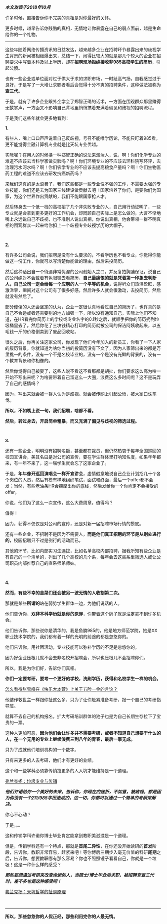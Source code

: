 <p data-pid="Wmv4GVdR"><b><i>本文发表于2018年10月</i></b></p><p data-pid="hQHcU9HY">许多时候，直接告诉你不完美的真相是对你最好的关怀。</p><p data-pid="9EwU3nyJ">更多时候，越早告诉你残酷的真相，无情地让你暴露在自己的弱点面前，越是生命给你的一个礼物。</p><hr><p data-pid="-CtGTza2">这些年随着网络传播资讯的日益发达，越来越多企业在招聘环节暴露出来的歧视学生背景的新闻被相继爆出来，总结一下，闹得比较大的就是那几个较大的企业在招聘要求中写着本科及以上学历，却在<b>招聘现场拒绝接收非985高校学生的简历</b>，引起公愤。</p><p data-pid="GJ6e67kQ">也有一些企业或单位面对过于供大于求的求职市场，一时趾高气扬，自我感觉过于良好，于是写了一大堆让求职者看后会觉得十分不爽的招聘条件，这种做法被称为<b>查三代</b>。</p><p data-pid="eiBZMaDH">于是，就有了许多企业跟外企学会了郑智正确的话术，一方面在围观群众那里赚得无数掌声，一方面又不影响自己背地里悄悄搞着充满着偏见和歧视的招聘流程。</p><p data-pid="MePZjS4X">于是我们这些年就会更多地看到：</p><p data-pid="NoPmsUnb"><b>1.</b></p><p data-pid="IWCPy8Sp">有些人，嘴上口口声声说着自己反歧视，号召不能唯学历论，不能只盯着985看，更不能觉得金融计算机专业就是比天坑专业优越。</p><p data-pid="EQRi10jh">实际呢？在用人的时候换一种郑智正确的说法来淘汰人，说，啊！你们化学专业的难道不应该去当科学家做实验吗？啊！你们环境专业的不应该去环科院写环评，去治理污水河水吗？啊！你们农学专业的不应该去提高粮食产量吗？啊！你们生物医药工程的难道不应该去研发抗癌新药吗？</p><p data-pid="SgssvrF0">来我们这真的是太浪费了，我们这些都是一些专业性不强的工作，不需要太强的专业技能，你们还是去为国家三线建设做贡献去吧！国家培养了你们，是要你们为国家，为这个世界作出贡献的，我们不能跟国家抢人才。</p><p data-pid="ET8MUEBj">然后转身去一个低一档的高校招了几个非失败专业的人，自己用行动证明了，一些专业就是会拿到更多更好的工作机会，却罔顾自己实际上是怎么做的，大言不惭地嘴上永远说自己不歧视，也不准别人说出真相，你说出真相，他会带领一群不明真相的围观群众一起来给你扣上一个歧视专业歧视学历的大帽子。</p><p><br></p><p data-pid="G2FaJAbL"><b>2.</b></p><p data-pid="moagtcp9">有许多公司会说，我们招聘是没有什么要求的，不看学历也不看专业，你觉得你能做这一份工作，你就可以写清楚你能做的理由，然后来投简历。</p><p data-pid="05zeQSNl">然后这种话出自一个待遇非常优渥的公司创始人之口，并反复拍胸脯保证，说自己的公司绝对不会戴着有色眼镜去看简历，<b>自己最痛恨的就是凭着第一印象去判断人，自己公司一定会给每一个应聘的人一个平等的机会，</b>说得听众们热泪盈眶，感激涕零，瞬间对这个公司有了很多好感，然后许多人就会很激动，去投简历，然后就没有然后了。</p><p data-pid="qY_ax5wU">部分傻傻的人还会坚定的认为，企业一定很认真地看过自己的简历了，也许真的是自己不合适或者还需要别的地方加强一下，所以没有通知自己，实际上他们不知道，在HR看完你简历上的学校或专业名字的0.1秒之后，就顺手把你的简历扔到垃圾桶里去了。然后你花了三块钱精心打印的简历就被公司的保洁阿姨收起来，以五毛钱一斤的价格倒卖到了废品回收站。</p><p data-pid="Xlw_hNgE">很久之后，你再关注这家公司，你发现了他们今年加入的新员工，你看了一下人家的履历背景，你就知道为啥你当初的投简历没有下文了，因为人家筛出来的都是万里挑一的条件，没有一个不是名校毕业的，没有一个是没有光鲜的背景的，没有一个教育背景和你相像的。</p><p data-pid="eKcmQo6H">然后你觉得自己被耍了，这些人说不看这不看那都是胡扯，你们要求这么高为啥一开始不写出来呢？为啥要带着自己溜这么一大圈，浪费这么多时间呢？这不是玩弄了自己的感情吗？</p><p data-pid="Rc1GrTj9">因为，写出来就会被一群人认为是歧视。就会被传网上引起公愤，被大家口诛笔伐。</p><p data-pid="GheNokRM"><b>所以，不如嘴上说一句，我们招聘，啥都不看。</b></p><p data-pid="GN0iL4T_"><b>然后，转过身去，开启简单粗暴，而又充满了偏见与歧视的筛选过程。</b></p><p><br></p><p data-pid="GHbgiga0"><b>3.</b></p><p data-pid="V59w7AvO">还有一些企业，明明没有招聘名额，甚至都在裁员，但仍然热衷于每年全国巡回的校园宣讲会，美其名曰是对公司的宣传，要在学生群体里打响知名度，如果年年都来，有一年不来了，这一届学生就会忘了这家企业了。</p><p data-pid="Zf5Z1Xed">于是，<b>年年像开巡回演唱会一样开宣讲会</b>，虚情假意地说自己企业计划招几十个各个岗位的人员，然后有模有样地组织笔试，面试和终面，最后一个offer都不会发；当然，有些老油条HR会揣摩出你的底线，然后发给你一个你肯定不会接受的offer。</p><p data-pid="tDDOjvhc">你说，他们为了这么一次宣传，这么大费周章，值得吗？</p><p data-pid="QfHut-RD">值得！</p><p data-pid="nRy1kuv0">因为，获得不仅仅是对公司的宣传，还是对新一届招聘市场行情的摸底。</p><p data-pid="gp8TC9UY">还有一些企业，不招聘不是因为不需要人，<b>而是他们真正招聘的环节是从别处进行的</b>，校园招聘只不过是例行的活动而已。</p><p data-pid="HP7ZekDI">其他的环节，比如内部实习生选拔，比如名单高校内部招聘，据我所知有些企业是有自己的一个清单的，列出了几个高校的几个系，每年会去这些系里筛选人或让公司职员内部推荐自己的直系师弟师妹。</p><p><br></p><p data-pid="Bk3rln73"><b>4.</b></p><p data-pid="bNpePE8d"><b>然而，有些不幸的韭菜们还会被另一波无情的人收割第二次。</b></p><p data-pid="HFY0ySjV">那就是某些<b>所谓的</b>站在弱势学生群体一边，为他们说话的人。</p><p data-pid="PDWf-fcq">他们告诉你，<b>双非本科学历就是你的原罪</b>，你带着这个牌子就是注定拿不到许多机会。</p><p data-pid="9TShzGjG">他们告诉你，那些说你是清华的，我是鱼腩985的，他是地方师范学院，她是XX职业技术学院的，我们都有着一样的光明的前途的都是忽悠你的。</p><p data-pid="Fz1oQEzb">他们告诉你，用社团活动，专业技能可以弥补学历的不足是忽悠你的。</p><p data-pid="LT8g8Xg9">因为好企业压根儿就不会去非名校开招聘会，所以也压根儿不会招聘你们。</p><p data-pid="5okVmAYg">所以，我是为你们好，告诉你们真相。</p><p data-pid="N6Mjhp1j"><b>你们一定要考研，要考一个更好的学校，洗刷学历，获得和名校学生一样的机会。</b></p><a href="https://www.zhihu.com/question/68336858/answer/265261261" data-draft-node="block" data-draft-type="link-card" class="internal">怎么看待张雪峰在《快乐大本营》上关于五险一金的言论？</a><p data-pid="B1TADL5n">他装作救世主一样跟你扯这么多，只为了让你赶紧准备考研，报一个自己的考研指导班。</p><p data-pid="Ct6fjbR4">就算不去自己的机构报名，扩大考研培训群体的池子也是为自己长期生存拉下了宝贵的一票。</p><p data-pid="iRadw2Q2">这种人更加可恶，<b>因为他们会让许多并不需要考研，或者不知道自己想要干什么的人，在一个无用的专业上继续浪费三到八年的青春，最后一事无成。</b></p><p data-pid="mY363_o5">只为了成就他们培训机构的一个数字。</p><p data-pid="GzAT45ni">只有来更多的人去考研，他们才有更好的业绩。</p><p data-pid="_OQjTxe7">这个和一些学科必须靠传销拉更多的人入坑才能维持是一个道理。</p><a href="https://zhuanlan.zhihu.com/p/33695685" data-draft-node="block" data-draft-type="link-card" data-image="https://pic1.zhimg.com/v2-dc67173b24b70d6693dae66c271adc74_qhd.jpg?source=d16d100b" data-image-width="690" data-image-height="431" class="internal">弗兰克扬：垃圾专业与传销</a><p data-pid="kP-Ll9A8"><b><i>他们许诺给你一个美好的未来，告诉你，你现在的挫折，不如意，被歧视，都是因为你没有一个211/985学历造成的，这一切，你都可以通过一个简单的考研来解决。</i></b></p><p data-pid="RPyo2hN1">你心不心动？</p><p data-pid="q_Ld8U-p">于是。。。</p><p data-pid="-1Kw_Zop">这和传销学科许诺你博士毕业肯定能拿到教职美滋滋是一个道理。</p><p data-pid="56MhLCyd">但是，传销学科还有一个特点，那就是<b>首尾二异性</b>，在你还没开始读研的<b>首发</b>阶段，告诉你，教职非常容易，赶紧来吧！等你博后三期步入毫无价值的科研<b>尾期</b>之后，告诉你，想要教职哪有那么容易？你也不照照镜子看看自己，你就是一个垃圾！这是一种什么样的感受？</p><p data-pid="DOy5C8jK"><b><i>那些妄想通过考研来改变命运的人，当硕士/博士毕业后求职，被招聘官查三代时，差不多也是这种感受吧！</i></b></p><a href="https://zhuanlan.zhihu.com/p/44239575" data-draft-node="block" data-draft-type="link-card" data-image="https://picx.zhimg.com/v2-8d68c9f682901350bd6344a7218073a3_qhd.jpg?source=d16d100b" data-image-width="690" data-image-height="458" class="internal">弗兰克扬：天坑哲学的扯淡原理</a><p><br></p><hr><p data-pid="pPS4lva9"><b>所以，那些忽悠你的人假正经，那些利用完你的人最无情。</b></p>